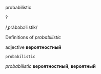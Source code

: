 probabilistic

?

/ˌpräbəbəˈlistik/

Definitions of _probabilistic_

adjective
**вероятностный**

    probabilistic

_probabilistic_
**вероятностный**, **вероятный**